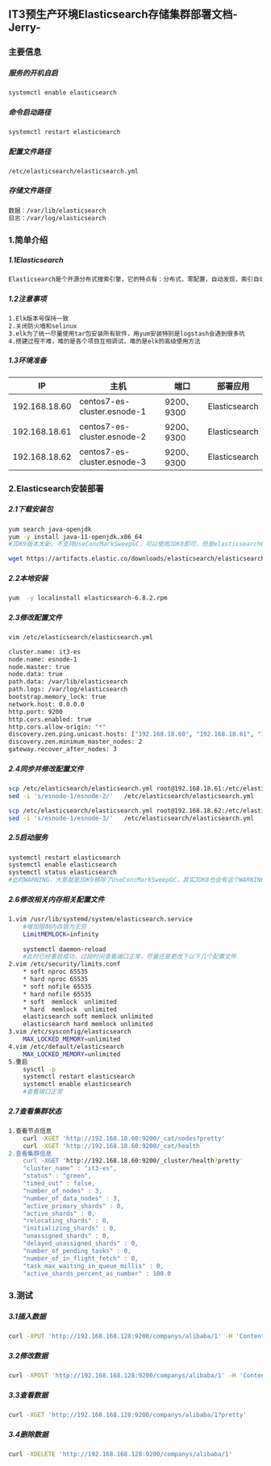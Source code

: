 ## IT3预生产环境Elasticsearch存储集群部署文档-Jerry-

### 主要信息

##### 服务的开机自启 

```sh
systemctl enable elasticsearch
```

##### 命令启动路径

```sh
systemctl restart elasticsearch	
```

##### 配置文件路径

```sh
/etc/elasticsearch/elasticsearch.yml
```

##### 存储文件路径

```sh
数据：/var/lib/elasticsearch
日志：/var/log/elasticsearch
```

### 1.简单介绍

##### 1.1Elasticsearch

```sh
Elasticsearch是个开源分布式搜索引擎，它的特点有：分布式，零配置，自动发现，索引自动分片，索引副本机制，restful风格接口，多数据源，自动搜索负载等
```

##### 1.2注意事项

```sh
1.Elk版本号保持一致
2.关闭防火墙和selinux
3.elk为了统一尽量使用tar包安装所有软件，用yum安装特别是logstash会遇到很多坑
4.搭建过程不难，难的是各个项目互相调试，难的是elk的高级使用方法
```

##### 1.3环境准备

| IP            | 主机                        | 端口       | 部署应用      |
| ------------- | --------------------------- | ---------- | ------------- |
| 192.168.18.60 | centos7-es-cluster.esnode-1 | 9200、9300 | Elasticsearch |
| 192.168.18.61 | centos7-es-cluster.esnode-2 | 9200、9300 | Elasticsearch |
| 192.168.18.62 | centos7-es-cluster.esnode-3 | 9200、9300 | Elasticsearch |

### 2.Elasticsearch安装部署

##### 2.1下载安装包

```sh
yum search java-openjdk
yum -y install java-11-openjdk.x86_64
#JDK9版本太新，不支持UseConcMarkSweepGC，可以使用JDK8即可，但是elasticsearch6.0版本则必须使用JDK9,否则官网下载的msi不能安装成功

wget https://artifacts.elastic.co/downloads/elasticsearch/elasticsearch-6.8.2.rpm
```

##### 2.2本地安装

```sh
yum  -y	localinstall elasticsearch-6.8.2.rpm 
```

##### 2.3修改配置文件

```sh
vim	/etc/elasticsearch/elasticsearch.yml

cluster.name: it3-es
node.name: esnode-1
node.master: true
node.data: true
path.data: /var/lib/elasticsearch
path.logs: /var/log/elasticsearch
bootstrap.memory_lock: true
network.host: 0.0.0.0
http.port: 9200
http.cors.enabled: true
http.cors.allow-origin: "*"
discovery.zen.ping.unicast.hosts: ["192.168.18.60", "192.168.18.61", "192.168.18.62"]
discovery.zen.minimum_master_nodes: 2
gateway.recover_after_nodes: 3
```

##### 2.4同步并修改配置文件

```sh
scp /etc/elasticsearch/elasticsearch.yml root@192.168.18.61:/etc/elasticsearch/
sed -i 's/esnode-1/esnode-2/'	/etc/elasticsearch/elasticsearch.yml	

scp /etc/elasticsearch/elasticsearch.yml root@192.168.18.62:/etc/elasticsearch/
sed -i 's/esnode-1/esnode-3/'	/etc/elasticsearch/elasticsearch.yml
```

##### 2.5启动服务

```sh
systemctl restart elasticsearch
systemctl enable elasticsearch
systemctl status elasticsearch
#此时WARNING，大意就是JDK9移除了UseConcMarkSweepGC，其实JDK8也会有这个WARNING,只是提醒
```

##### 2.6修改相关内存相关配置文件

```sh
1.vim /usr/lib/systemd/system/elasticsearch.service
	#增加限制内存锁为无穷
	LimitMEMLOCK=infinity
	
	systemctl daemon-reload
	#此时已经重启成功，过段时间查看端口正常，尽量还是更改下以下几个配置文件
2.vim /etc/security/limits.conf
	* soft nproc 65535
	* hard nproc 65535
	* soft nofile 65535
	* hard nofile 65535
	* soft  memlock  unlimited
	* hard  memlock  unlimited
	elasticsearch soft memlock unlimited
	elasticsearch hard memlock unlimited
3.vim /etc/sysconfig/elasticsearch
	MAX_LOCKED_MEMORY=unlimited
4.vim /etc/default/elasticsearch
	MAX_LOCKED_MEMORY=unlimited
5.重启
	sysctl -p 
	systemctl restart elasticsearch
	systemctl enable elasticsearch
    #查看端口正常
```

##### 2.7查看集群状态

```sh
1.查看节点信息
	curl -XGET 'http://192.168.18.60:9200/_cat/nodes?pretty'
	curl -XGET 'http://192.168.18.60:9200/_cat/health
2.查看集群信息
	curl -XGET 'http://192.168.18.60:9200/_cluster/health?pretty'
	"cluster_name" : "it3-es",
	"status" : "green",
	"timed_out" : false,
	"number_of_nodes" : 3,
	"number_of_data_nodes" : 3,
	"active_primary_shards" : 0,
	"active_shards" : 0,
	"relocating_shards" : 0,
	"initializing_shards" : 0,
	"unassigned_shards" : 0,
	"delayed_unassigned_shards" : 0,
	"number_of_pending_tasks" : 0,
	"number_of_in_flight_fetch" : 0,
	"task_max_waiting_in_queue_millis" : 0,
	"active_shards_percent_as_number" : 100.0
```

### 3.测试

##### 3.1插入数据

```sh
curl -XPUT 'http://192.168.168.128:9200/companys/alibaba/1' -H 'Content-Type: application/json'  -d '{"name":"alibaba","product":"alipay"}'
```

##### 3.2修改数据

```sh
curl -XPOST 'http://192.168.168.128:9200/companys/alibaba/1' -H 'Content-Type: application/json'  -d '{"name":"alibaba","product":"TAOBAO"}'
```

##### 3.3查看数据

```sh
curl -XGET 'http://192.168.168.128:9200/companys/alibaba/1?pretty'
```

##### 3.4删除数据

```sh
curl -XDELETE 'http://192.168.168.128:9200/companys/alibaba/1'
```







